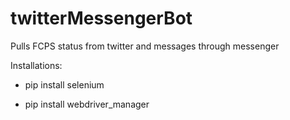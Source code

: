 # twitterMessengerBot
Pulls FCPS status from twitter and messages through messenger



Installations:
- pip install selenium

- pip install webdriver_manager
